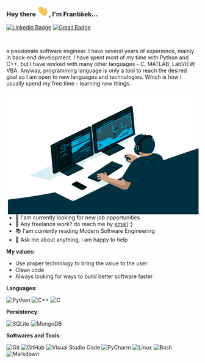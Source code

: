 ### Hey there <img src="https://raw.githubusercontent.com/ABSphreak/ABSphreak/master/gifs/Hi.gif" width="30px">, I'm František...

[![Linkedin Badge](https://img.shields.io/badge/LinkedIn-0077B5?style=for-the-badge&logo=linkedin&logoColor=white)](https://www.linkedin.com/in/kracmarf/)
[![Gmail Badge](https://img.shields.io/badge/Gmail-D14836?style=for-the-badge&logo=gmail&logoColor=white)](mailto:kracmarf@gmail.com)

<br>

a passionate software engineer. I have several years of experience, mainly in back-end development. I have spent most of my time with Python and C++, but I have worked with many other languages - C, MATLAB, LabVIEW, VBA. Anyway, programming language is only a tool to reach the desired goal so I am open to new languages and technologies. Which is how I usually spend my free time - learning new things.

<img align="right" alt="GIF" src="https://github.com/FrantisekKracmar/FrantisekKracmar/blob/main/code.gif?raw=true" width="500" height="320" />

- 🔭 I'am currently looking for new job opportunities
- 💼 Any freelance work? do reach me by [email](mailto:kracmarf@gmail.com) :)
- 📚 I'am currently reading Modern Software Engineering
- 💬 Ask me about anything, i am happy to help

**My values:**
- Use proper technology to bring the value to the user
- Clean code
- Always looking for ways to build better software faster

**Languages**:
    
![Python](https://img.shields.io/badge/Python%20-%2314354C.svg?style=for-the-badge&logo=python&logoColor=white)
![C++](https://img.shields.io/badge/C++%20-%2300599C.svg?style=for-the-badge&logo=c%2B%2B&logoColor=white)
![C](https://img.shields.io/badge/C%20-%232370ED.svg?style=for-the-badge&logo=c&logoColor=white)

**Persistency**:

![SQLite](https://img.shields.io/badge/SQLite-07405E?style=for-the-badge&logo=sqlite&logoColor=white)
![MongoDB](https://img.shields.io/badge/MongoDB-4EA94B?style=for-the-badge&logo=mongodb&logoColor=white)

**Softwares and Tools**:

![Git](https://img.shields.io/badge/git-%23F05033.svg?style=for-the-badge&logo=git&logoColor=white)
![GitHub](https://img.shields.io/badge/github-%23121011.svg?style=for-the-badge&logo=github&logoColor=white)
![Visual Studio Code](https://img.shields.io/badge/Visual%20Studio%20Code-0078d7.svg?style=for-the-badge&logo=visual-studio-code&logoColor=white)
![PyCharm](https://img.shields.io/badge/PyCharm-000000.svg?&style=for-the-badge&logo=PyCharm&logoColor=white)
![Linux](https://img.shields.io/badge/Linux-FCC624?style=for-the-badge&logo=linux&logoColor=black)
![Bash](https://img.shields.io/badge/GNU%20Bash-4EAA25?style=for-the-badge&logo=GNU%20Bash&logoColor=white)
![Markdown](https://img.shields.io/badge/markdown-%23000000.svg?style=for-the-badge&logo=markdown&logoColor=white)
